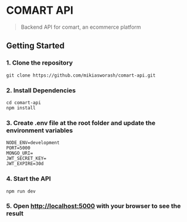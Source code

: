 # COMART API

> Backend API for comart, an ecommerce platform

## Getting Started

### 1. Clone the repository

```
git clone https://github.com/mikiasworash/comart-api.git
```

### 2. Install Dependencies

```
cd comart-api
npm install
```

### 3. Create .env file at the root folder and update the environment variables
```
NODE_ENV=development
PORT=5000
MONGO_URI=
JWT_SECRET_KEY=
JWT_EXPIRE=30d
```

### 4. Start the API

```
npm run dev
```

### 5. Open [http://localhost:5000](http://localhost:5000) with your browser to see the result
